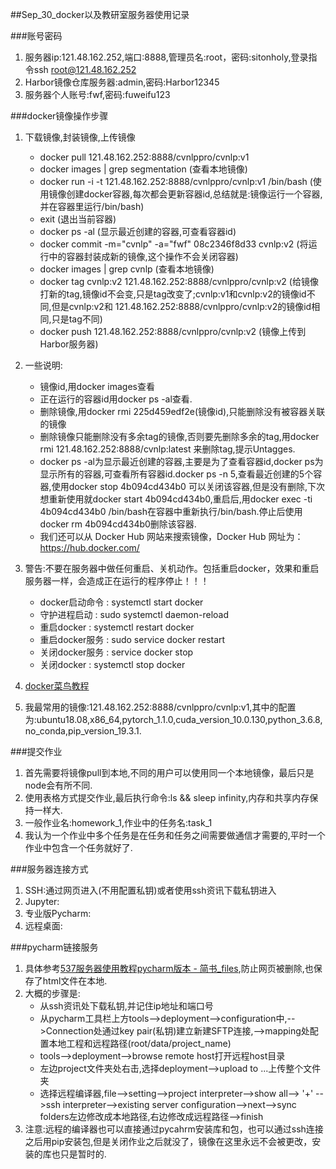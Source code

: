 ##Sep_30_docker以及教研室服务器使用记录

###账号密码
1. 服务器ip:121.48.162.252,端口:8888,管理员名:root，密码:sitonholy,登录指令ssh root@121.48.162.252
2. Harbor镜像仓库服务器:admin,密码:Harbor12345
3. 服务器个人账号:fwf,密码:fuweifu123

###docker镜像操作步骤
1. 下载镜像,封装镜像,上传镜像
	- docker pull 121.48.162.252:8888/cvnlppro/cvnlp:v1
	- docker images | grep segmentation (查看本地镜像)
	- docker run -i -t 121.48.162.252:8888/cvnlppro/cvnlp:v1 /bin/bash (使用镜像创建docker容器,每次都会更新容器id,总结就是:镜像运行一个容器,并在容器里运行/bin/bash)
	- exit (退出当前容器)
	- docker ps -al (显示最近创建的容器,可查看容器id)
	- docker commit -m="cvnlp" -a="fwf" 08c2346f8d33 cvnlp:v2 (将运行中的容器封装成新的镜像,这个操作不会关闭容器)
	- docker images | grep cvnlp (查看本地镜像)
	- docker tag cvnlp:v2 121.48.162.252:8888/cvnlppro/cvnlp:v2 (给镜像打新的tag,镜像id不会变,只是tag改变了;cvnlp:v1和cvnlp:v2的镜像id不同,但是cvnlp:v2和 121.48.162.252:8888/cvnlppro/cvnlp:v2的镜像id相同,只是tag不同)
	- docker push 121.48.162.252:8888/cvnlppro/cvnlp:v2 (镜像上传到Harbor服务器)

2. 一些说明:
	- 镜像id,用docker images查看
	- 正在运行的容器id用docker ps -al查看.
	- 删除镜像,用docker rmi 225d459edf2e(镜像id),只能删除没有被容器关联的镜像
	- 删除镜像只能删除没有多余tag的镜像,否则要先删除多余的tag,用docker rmi 121.48.162.252:8888/cvnlp:latest 来删除tag,提示Untagges.
	- docker ps -al为显示最近创建的容器,主要是为了查看容器id,docker ps为显示所有的容器,可查看所有容器id.docker ps -n 5,查看最近创建的5个容器,使用docker stop 4b094cd434b0 可以关闭该容器,但是没有删除,下次想重新使用就docker start 4b094cd434b0,重启后,用docker exec -ti 4b094cd434b0 /bin/bash在容器中重新执行/bin/bash.停止后使用docker rm 4b094cd434b0删除该容器.
	- 我们还可以从 Docker Hub 网站来搜索镜像，Docker Hub 网址为： https://hub.docker.com/

3. 警告:不要在服务器中做任何重启、关机动作。包括重启docker，效果和重启服务器一样，会造成正在运行的程序停止！！！
	- docker启动命令 : systemctl start docker
	- 守护进程启动 : sudo systemctl daemon-reload
	- 重启docker : systemctl restart docker
	- 重启docker服务 : sudo service docker restart
	- 关闭docker服务 : service docker stop
	- 关闭docker : systemctl stop docker

4. [docker菜鸟教程](https://www.runoob.com/docker/docker-tutorial.html)

5. 我最常用的镜像:121.48.162.252:8888/cvnlppro/cvnlp:v1,其中的配置为:ubuntu18.08,x86_64,pytorch_1.1.0,cuda_version_10.0.130,python_3.6.8,no_conda,pip_version_19.3.1.


###提交作业

1. 首先需要将镜像pull到本地,不同的用户可以使用同一个本地镜像，最后只是node会有所不同.
2. 使用表格方式提交作业,最后执行命令:ls && sleep infinity,内存和共享内存保持一样大.
3. 一般作业名:homework_1,作业中的任务名:task_1
4. 我认为一个作业中多个任务是在任务和任务之间需要做通信才需要的,平时一个作业中包含一个任务就好了.

###服务器连接方式
1. SSH:通过网页进入(不用配置私钥)或者使用ssh资讯下载私钥进入
2. Jupyter:
3. 专业版Pycharm:
4. 远程桌面:

###pycharm链接服务
1. 具体参考[537服务器使用教程pycharm版本 - 简书_files](https://www.jianshu.com/p/a7922cca0df5),防止网页被删除,也保存了html文件在本地.
2. 大概的步骤是:
	- 从ssh资讯处下载私钥,并记住ip地址和端口号
	- 从pycharm工具栏上方tools-->deployment-->configuration中,-->Connection处通过key pair(私钥)建立新建SFTP连接,-->mapping处配置本地工程和远程路径(root/data/project_name)
	- tools-->deployment-->browse remote host打开远程host目录
	- 左边project文件夹处右击,选择deployment-->upload to ...上传整个文件夹
	- 选择远程编译器,file-->setting-->project interpreter-->show all--> '+' -->ssh interpreter-->existing server configuration-->next-->sync folders左边修改成本地路径,右边修改成远程路径-->finish
3. 注意:远程的编译器也可以直接通过pycahrm安装库和包，也可以通过ssh连接之后用pip安装包,但是关闭作业之后就没了，镜像在这里永远不会被更改，安装的库也只是暂时的.






